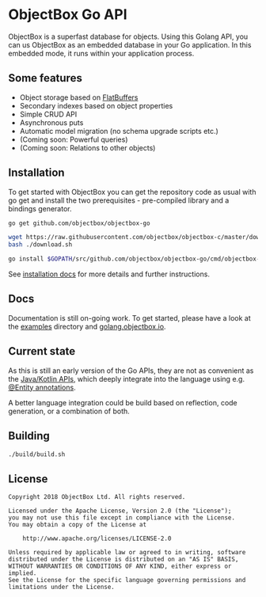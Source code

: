 ObjectBox Go API
================
ObjectBox is a superfast database for objects.
Using this Golang API, you can us ObjectBox as an embedded database in your Go application.
In this embedded mode, it runs within your application process.

Some features
-------------
* Object storage based on [FlatBuffers](https://google.github.io/flatbuffers/)
* Secondary indexes based on object properties
* Simple CRUD API
* Asynchronous puts
* Automatic model migration (no schema upgrade scripts etc.) 
* (Coming soon: Powerful queries) 
* (Coming soon: Relations to other objects) 

Installation
------------
To get started with ObjectBox you can get the repository code as usual with go get 
and install the two prerequisites - pre-compiled library and a bindings generator.

```bash
go get github.com/objectbox/objectbox-go

wget https://raw.githubusercontent.com/objectbox/objectbox-c/master/download.sh
bash ./download.sh

go install $GOPATH/src/github.com/objectbox/objectbox-go/cmd/objectbox-bindings/
```

See [installation docs](https://golang.objectbox.io/install) for more details and further instructions.

Docs
----
Documentation is still on-going work.
To get started, please have a look at the [examples](examples) directory and [golang.objectbox.io](https://golang.objectbox.io).

Current state
-------------
As this is still an early version of the Go APIs, they are not as convenient as the [Java/Kotlin APIs](https://docs.objectbox.io/),
which deeply integrate into the language using e.g. [@Entity annotations](https://docs.objectbox.io/entity-annotations).

A better language integration could be build based on reflection, code generation, or a combination of both.

Building
------------
```sh
./build/build.sh
```

License
-------
    Copyright 2018 ObjectBox Ltd. All rights reserved.
    
    Licensed under the Apache License, Version 2.0 (the "License");
    you may not use this file except in compliance with the License.
    You may obtain a copy of the License at
    
        http://www.apache.org/licenses/LICENSE-2.0
    
    Unless required by applicable law or agreed to in writing, software
    distributed under the License is distributed on an "AS IS" BASIS,
    WITHOUT WARRANTIES OR CONDITIONS OF ANY KIND, either express or implied.
    See the License for the specific language governing permissions and
    limitations under the License.

